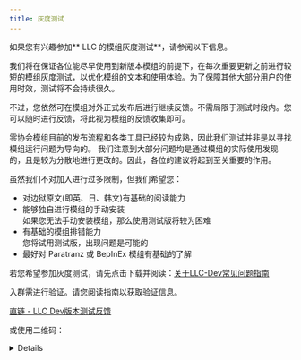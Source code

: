 ```yaml
---
title: 灰度测试
---
```


如果您有兴趣参加** LLC 的模组灰度测试**，请参阅以下信息。

我们将在保证各位能尽早使用到新版本模组的前提下，在每次重要更新之前进行较短的模组灰度测试，以优化模组的文本和使用体验。为了保障其他大部分用户的使用时效，测试将不会持续很久。

不过，您依然可在模组对外正式发布后进行继续反馈。不需局限于测试时段内。您可以随时进行反馈，将此视为模组的反馈收集即可。 

零协会模组目前的发布流程和各类工具已经较为成熟，因此我们测试并非是以寻找模组运行问题为导向的。   我们注意到大部分问题均是通过模组的实际使用发现的，且是较为分散地进行更改的。因此，各位的建议将起到至关重要的作用。

虽然我们不对加入进行过多限制，但我们希望您：
- 对边狱原文(即英、日、韩文)有基础的阅读能力
- 能够独自进行模组的手动安装  
如果您无法手动安装模组，那么使用测试版将较为困难
- 有基础的模组排错能力  
您将试用测试版，出现问题是可能的
- 最好对 Paratranz 或 BepInEx 模组有基础的了解

若您希望参加灰度测试，请先点击下载并阅读：[关于LLC-Dev常见问题指南](https://node.zeroasso.top/d/od/LLC_Dev_Handbook.pdf)

入群需进行验证。请您阅读指南以获取验证信息。

[直链 - LLC Dev版本测试反馈](https://qm.qq.com/cgi-bin/qm/qr?k=U0ocTuDA6zGSyTSTkAuOgWJbVbvBQbNN&jump_from=webapi&authKey=AYPv6C6W0tmb9lWRZHHA07FFA+XIUC+JCEzM4TVVReJKs31klu0TcN8V7pL65WJz)

或使用二维码：
<details>

![image](/img/page/llcdev.png)
</details>
